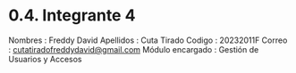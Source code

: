 # 0.4. Integrante 4
Nombres : Freddy David 
Apellidos : Cuta Tirado
Codigo : 20232011F
Correo : cutatiradofreddydavid@gmail.com
Módulo encargado : Gestión de Usuarios y Accesos
